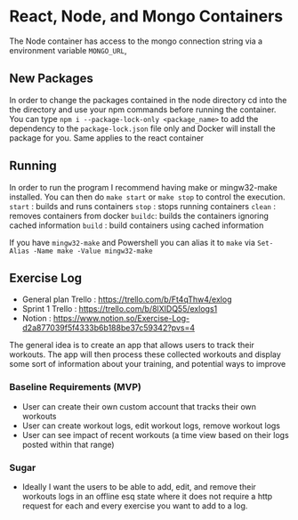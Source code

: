 # React, Node, and Mongo Containers
The Node container has access to the mongo connection string via a environment variable `MONGO_URL`, 


## New Packages
In order to change the packages contained in the node directory cd into the the directory and use your npm commands before running the container.
You can type `npm i --package-lock-only <package_name>` to add the dependency to the `package-lock.json` file only and Docker will install the package for you. Same applies to the react container

## Running
In order to run the program I recommend having make or mingw32-make installed. You can then do `make start` or `make stop` to control the execution. 
`start` : builds and runs containers
`stop`  : stops running containers
`clean` : removes containers from docker
`buildc`: builds the containers ignoring cached information
`build` : build containers using cached information

If you have `mingw32-make` and Powershell you can alias it to `make` via `Set-Alias -Name make -Value mingw32-make`

## Exercise Log
* General plan Trello : https://trello.com/b/Ft4qThw4/exlog
* Sprint 1 Trello : https://trello.com/b/8lXIDQ55/exlogs1
* Notion : https://www.notion.so/Exercise-Log-d2a877039f5f4333b6b188be37c59342?pvs=4

The general idea is to create an app that allows users to track their workouts. The app will then  process these collected workouts and display some sort of information about your training, and potential ways to improve

### Baseline Requirements (MVP)
* User can create their own custom account that tracks their own workouts
* User can create workout logs, edit workout logs, remove workout logs
* User can see impact of recent workouts (a time view based on their logs posted within that range)

### Sugar
* Ideally I want the users to be able to add, edit, and remove their workouts logs in an offline esq state where it does not require a http request for each and every exercise you want to add to a log. 
